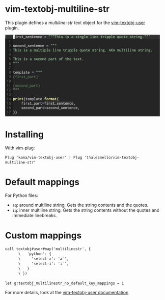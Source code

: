 # vim-textobj-multiline-str

This plugin defines a *multiline-str* text object for the [vim-textobj-user](https://github.com/kana/vim-textobj-user) plugin.

![demo](./multilinestr.gif)

# Installing

With [vim-plug](https://github.com/junegunn/vim-plug):

```
Plug 'kana/vim-textobj-user' | Plug 'thalesmello/vim-textobj-multiline-str'
```

# Default mappings

For Python files:

* `aq`: around multiline string. Gets the string contents and the quotes.
* `iq`: inner multiline string. Gets the string contents without the quotes and immediate linebreaks.

# Custom mappings

```
call textobj#user#map('multilinestr', {
      \   'python': {
      \     'select-a': 'a`',
      \     'select-i': 'i`',
      \   }
      \ })

let g:textobj_multilinestr_no_default_key_mappings = 1
```

For more details, look at the [vim-textobj-user documentation](https://github.com/kana/vim-textobj-user/blob/master/doc/textobj-user.txt).
